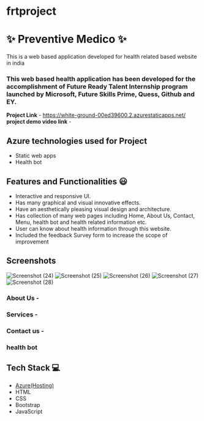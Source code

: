 # frtproject
# ✨  Preventive Medico  ✨

This is a web based application developed for health related based website in india

### This web based health application has been developed for the accomplishment of Future Ready Talent Internship program launched by Microsoft, Future Skills Prime, Quess, Github and EY.


**Project Link** - https://white-ground-00ed39600.2.azurestaticapps.net/
**project demo video link** - 

## Azure technologies used for Project

- Static web apps
- Health bot

## Features and Functionalities 😃

- Interactive and responsive UI.
- Has many graphical and visual innovative effects.
- Have an aesthetically pleasing visual design and architecture.
- Has collection of many web pages including Home, About Us, Contact, Menu, health bot and health related information etc.
- User can know about health information through this website.
- Included the feedback Survey form to increase the scope of improvement 

## Screenshots

![Screenshot (24)](https://user-images.githubusercontent.com/116663727/206268663-70072ea9-3e08-46f4-a4e7-a6f6f38f95b7.png)
![Screenshot (25)](https://user-images.githubusercontent.com/116663727/206268694-bb560042-442c-4968-9f91-d86b209aa145.png)
![Screenshot (26)](https://user-images.githubusercontent.com/116663727/206268703-b574c6eb-9513-411e-917d-04dae41279c6.png)
![Screenshot (27)](https://user-images.githubusercontent.com/116663727/206268711-3634954a-8f16-419a-a096-319dc7a28f14.png)
![Screenshot (28)](https://user-images.githubusercontent.com/116663727/206268717-56121937-e3cf-4d38-8cb2-8b322a0caa4e.png)

   

### About Us -



### Services -



### Contact us -



### health bot




## Tech Stack 💻

- [Azure(Hosting)](https://azure.microsoft.com/en-in/features/azure-portal/)
- HTML
- CSS
- Bootstrap
- JavaScript
